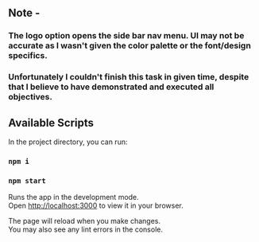 ## Note -

### The logo option opens the side bar nav menu. UI may not be accurate as I wasn't given the color palette or the font/design specifics.
### Unfortunately I couldn't finish this task in given time, despite that I believe to have demonstrated and executed all objectives.


## Available Scripts

In the project directory, you can run:

### `npm i`

### `npm start`

Runs the app in the development mode.\
Open [http://localhost:3000](http://localhost:3000) to view it in your browser.

The page will reload when you make changes.\
You may also see any lint errors in the console.

